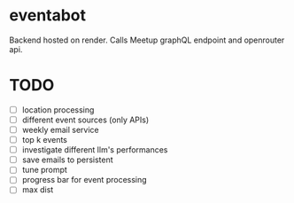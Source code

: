 # eventabot

Backend hosted on render. Calls Meetup graphQL endpoint and openrouter api.

# TODO
- [ ] location processing
- [ ] different event sources (only APIs)
- [ ] weekly email service
- [ ] top k events
- [ ] investigate different llm's performances
- [ ] save emails to persistent
- [ ] tune prompt
- [ ] progress bar for event processing
- [ ] max dist
